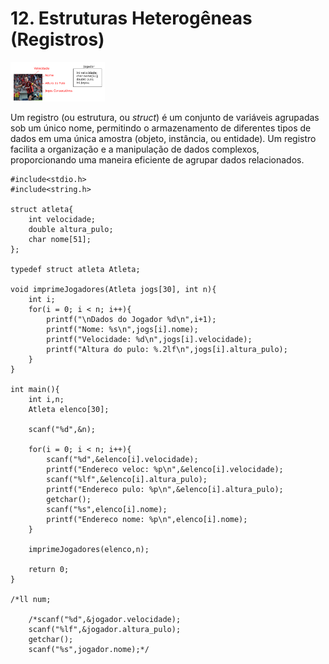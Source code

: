 # 12. Estruturas Heterogêneas (Registros)

<img src="images/estruturas.png" width="30%" height="30%">

Um registro (ou estrutura, ou *struct*) é um conjunto de variáveis agrupadas sob um único nome, permitindo o armazenamento de diferentes tipos de dados em uma única amostra (objeto, instância, ou entidade). Um registro facilita a organização e a manipulação de dados complexos, proporcionando uma maneira eficiente de agrupar dados relacionados.

```
#include<stdio.h>
#include<string.h>

struct atleta{
    int velocidade;
    double altura_pulo;
    char nome[51];
};

typedef struct atleta Atleta;

void imprimeJogadores(Atleta jogs[30], int n){
    int i;
    for(i = 0; i < n; i++){
        printf("\nDados do Jogador %d\n",i+1);
        printf("Nome: %s\n",jogs[i].nome);
        printf("Velocidade: %d\n",jogs[i].velocidade);
        printf("Altura do pulo: %.2lf\n",jogs[i].altura_pulo);
    }
}

int main(){
    int i,n;
    Atleta elenco[30];

    scanf("%d",&n);

    for(i = 0; i < n; i++){
        scanf("%d",&elenco[i].velocidade);
        printf("Endereco veloc: %p\n",&elenco[i].velocidade);
        scanf("%lf",&elenco[i].altura_pulo);
        printf("Endereco pulo: %p\n",&elenco[i].altura_pulo);
        getchar();
        scanf("%s",elenco[i].nome);
        printf("Endereco nome: %p\n",elenco[i].nome);
    }

    imprimeJogadores(elenco,n);

    return 0;
}

/*ll num;

    /*scanf("%d",&jogador.velocidade);
    scanf("%lf",&jogador.altura_pulo);
    getchar();
    scanf("%s",jogador.nome);*/
```
